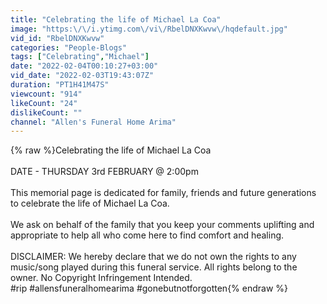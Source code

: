 ```yaml
---
title: "Celebrating the life of Michael La Coa"
image: "https:\/\/i.ytimg.com\/vi\/RbelDNXKwvw\/hqdefault.jpg"
vid_id: "RbelDNXKwvw"
categories: "People-Blogs"
tags: ["Celebrating","Michael"]
date: "2022-02-04T00:10:27+03:00"
vid_date: "2022-02-03T19:43:07Z"
duration: "PT1H41M47S"
viewcount: "914"
likeCount: "24"
dislikeCount: ""
channel: "Allen's Funeral Home Arima"
---
```

{% raw %}Celebrating the life of Michael La Coa<br /><br />DATE -  THURSDAY 3rd FEBRUARY @ 2:00pm<br /><br />This memorial page is dedicated for family, friends and future generations to celebrate the life of Michael La Coa.<br /><br />We ask on behalf of the family that you keep your comments uplifting and appropriate to help all who come here to find comfort and healing.<br /><br />DISCLAIMER: We hereby declare that we do not own the rights to any music/song played during this funeral service. All rights belong to the owner. No Copyright Infringement Intended.<br />#rip #allensfuneralhomearima #gonebutnotforgotten{% endraw %}
